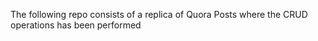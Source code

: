 The following repo consists of  a replica of Quora Posts where the CRUD operations has been performed
